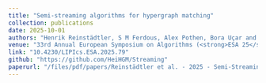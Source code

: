 ```yaml
---
title: "Semi-streaming algorithms for hypergraph matching"
collection: publications
date: 2025-10-01
authors: "Henrik Reinstädtler, S M Ferdous, Alex Pothen, Bora Uçar and Christian  Schulz."
venue: "33rd Annual European Symposium on Algorithms (<strong>ESA 25</strong>)"
link: "10.4230/LIPIcs.ESA.2025.79"
github: "https://github.com/HeiHGM/Streaming"
paperurl: "/files/pdf/papers/Reinstädtler et al. - 2025 - Semi-Streaming Algorithms for Hypergraph Matching.pdf"
---
```

